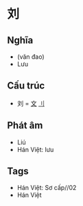 # 刘

## Nghĩa

* (văn đao)
* Lưu

## Cấu trúc
* 刘 = [文](文.md) [⺉](⺉.md)

## Phát âm

* Liú
* Hán Việt: lưu

## Tags
* Hán Việt: Sơ cấp//02
* Hán Việt

<script>window.HANZI_FIELD='刘';</script>
